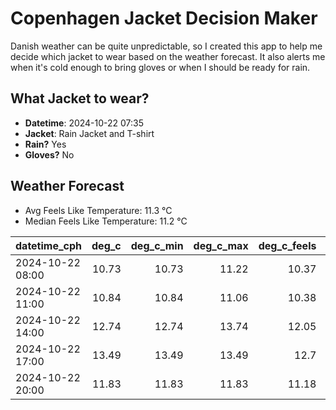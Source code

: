
# Copenhagen Jacket Decision Maker

Danish weather can be quite unpredictable, so I created this app to help me decide which jacket to wear based on the weather forecast. 
It also alerts me when it's cold enough to bring gloves or when I should be ready for rain.

## What Jacket to wear?

- **Datetime**: 2024-10-22 07:35
- **Jacket**: Rain Jacket and T-shirt
- **Rain?** Yes
- **Gloves?** No

## Weather Forecast
- Avg Feels Like Temperature: 11.3 °C
- Median Feels Like Temperature: 11.2 °C

| datetime_cph     |   deg_c |   deg_c_min |   deg_c_max |   deg_c_feels | weather   | wind   | rain   |
|:-----------------|--------:|------------:|------------:|--------------:|:----------|:-------|:-------|
| 2024-10-22 08:00 |   10.73 |       10.73 |       11.22 |         10.37 | Rain      | Low    | High   |
| 2024-10-22 11:00 |   10.84 |       10.84 |       11.06 |         10.38 | Rain      | Low    | Low    |
| 2024-10-22 14:00 |   12.74 |       12.74 |       13.74 |         12.05 | Clouds    | Medium | None   |
| 2024-10-22 17:00 |   13.49 |       13.49 |       13.49 |         12.7  | Clear     | High   | None   |
| 2024-10-22 20:00 |   11.83 |       11.83 |       11.83 |         11.18 | Clear     | High   | None   |
        